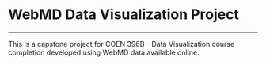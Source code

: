 # WebMD Data Visualization Project

---

This is a capstone project for COEN 396B - Data Visualization course completion developed using WebMD data available online.  